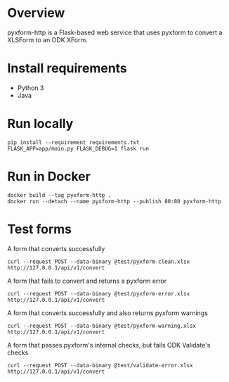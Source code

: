 # Overview
pyxform-http is a Flask-based web service that uses pyxform to convert a XLSForm to an ODK XForm.

# Install requirements
* Python 3
* Java

# Run locally
```
pip install --requirement requirements.txt
FLASK_APP=app/main.py FLASK_DEBUG=1 flask run
```

# Run in Docker
```
docker build --tag pyxform-http .
docker run --detach --name pyxform-http --publish 80:80 pyxform-http
```

# Test forms

A form that converts successfully
```
curl --request POST --data-binary @test/pyxform-clean.xlsx http://127.0.0.1/api/v1/convert
```

A form that fails to convert and returns a pyxform error
```
curl --request POST --data-binary @test/pyxform-error.xlsx http://127.0.0.1/api/v1/convert
```

A form that converts successfully and also returns pyxform warnings
```
curl --request POST --data-binary @test/pyxform-warning.xlsx http://127.0.0.1/api/v1/convert
```

A form that passes pyxform's internal checks, but fails ODK Validate's checks
```
curl --request POST --data-binary @test/validate-error.xlsx http://127.0.0.1/api/v1/convert
```